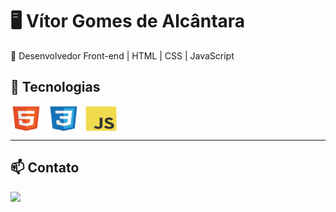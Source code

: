 # 🖥️ Vítor Gomes de Alcântara

🚀 Desenvolvedor Front-end | HTML | CSS | JavaScript  


## 🚀 Tecnologias

<div style="display: flex; gap: 10px;">
  <img align="center" alt="HTML" height="40" width="50" src="https://raw.githubusercontent.com/devicons/devicon/master/icons/html5/html5-original.svg">
  <img align="center" alt="CSS" height="40" width="50" src="https://raw.githubusercontent.com/devicons/devicon/master/icons/css3/css3-original.svg">
  <img align="center" alt="JavaScript" height="40" width="50" src="https://raw.githubusercontent.com/devicons/devicon/master/icons/javascript/javascript-original.svg">
</div>

---

## 📫 Contato

<a href="mailto:vitor.probem@gmail.com">
  <img src="https://img.shields.io/badge/-Gmail-%23333?style=for-the-badge&logo=gmail&logoColor=white">
</a>

